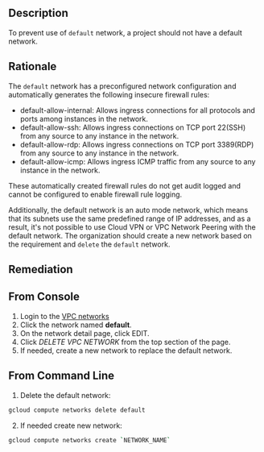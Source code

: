 ## Description

To prevent use of `default` network, a project should not have a default network.

## Rationale

The `default` network has a preconfigured network configuration and automatically generates the following insecure firewall rules:

- default-allow-internal: Allows ingress connections for all protocols and ports among instances in the network.
- default-allow-ssh: Allows ingress connections on TCP port 22(SSH) from any source to any instance in the network.
- default-allow-rdp: Allows ingress connections on TCP port 3389(RDP) from any source to any instance in the network.
- default-allow-icmp: Allows ingress ICMP traffic from any source to any instance in the network.

These automatically created firewall rules do not get audit logged and cannot be configured to enable firewall rule logging.

Additionally, the default network is an auto mode network, which means that its subnets use the same predefined range of IP addresses, and as a result, it's not possible to use Cloud VPN or VPC Network Peering with the default network. The organization should create a new network based on the requirement and `delete` the `default` network.

## Remediation

## From Console

1. Login to the [VPC networks](https://console.cloud.google.com/networking/networks/list)
2. Click the network named **default**.
3. On the network detail page, click EDIT.
4. Click *DELETE VPC NETWORK* from the top section of the page.
5. If needed, create a new network to replace the default network.

## From Command Line

1. Delete the default network:

```bash
gcloud compute networks delete default
```

2. If needed create new network:

```bash
gcloud compute networks create `NETWORK_NAME`
```
